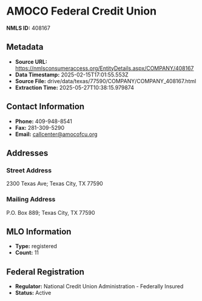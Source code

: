 # AMOCO Federal Credit Union

**NMLS ID:** 408167

## Metadata
- **Source URL:** https://nmlsconsumeraccess.org/EntityDetails.aspx/COMPANY/408167
- **Data Timestamp:** 2025-02-15T17:01:55.553Z
- **Source File:** drive/data/texas/77590/COMPANY/COMPANY_408167.html
- **Extraction Time:** 2025-05-27T10:38:15.979874

## Contact Information
- **Phone:** 409-948-8541
- **Fax:** 281-309-5290
- **Email:** callcenter@amocofcu.org

## Addresses
### Street Address
2300 Texas Ave; Texas City, TX 77590

### Mailing Address
P.O. Box 889; Texas City, TX 77590

## MLO Information
- **Type:** registered
- **Count:** 11

## Federal Registration
- **Regulator:** National Credit Union Administration - Federally Insured
- **Status:** Active
